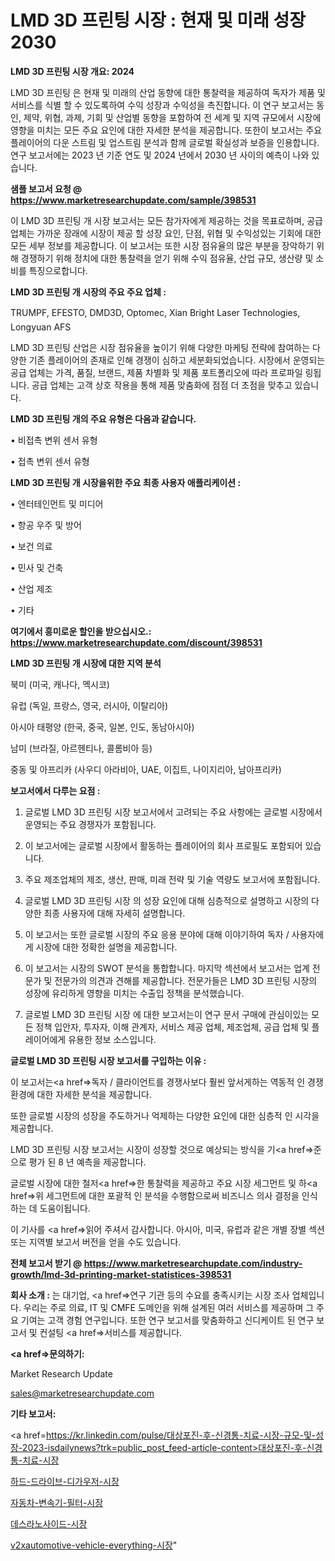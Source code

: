 # LMD 3D 프린팅 시장 : 현재 및 미래 성장 2030

<strong>LMD 3D 프린팅 시장 개요: 2024</strong>

LMD 3D 프린팅 은 현재 및 미래의 산업 동향에 대한 통찰력을 제공하여 독자가 제품 및 서비스를 식별 할 수 있도록하여 수익 성장과 수익성을 촉진합니다. 이 연구 보고서는 동인, 제약, 위협, 과제, 기회 및 산업별 동향을 포함하여 전 세계 및 지역 규모에서 시장에 영향을 미치는 모든 주요 요인에 대한 자세한 분석을 제공합니다. 또한이 보고서는 주요 플레이어의 다운 스트림 및 업스트림 분석과 함께 글로벌 확실성과 보증을 인용합니다. 연구 보고서에는 2023 년 기준 연도 및 2024 년에서 2030 년 사이의 예측이 나와 있습니다.



<strong>샘플 보고서 요청 @ <a href=https://www.marketresearchupdate.com/sample/398531>https://www.marketresearchupdate.com/sample/398531</a></strong>

이 LMD 3D 프린팅 개 시장 보고서는 모든 참가자에게 제공하는 것을 목표로하며, 공급 업체는 가까운 장래에 시장이 제공 할 성장 요인, 단점, 위협 및 수익성있는 기회에 대한 모든 세부 정보를 제공합니다. 이 보고서는 또한 시장 점유율의 많은 부분을 장악하기 위해 경쟁하기 위해 정치에 대한 통찰력을 얻기 위해 수익 점유율, 산업 규모, 생산량 및 소비를 특징으로합니다.



<strong>LMD 3D 프린팅 개 시장의 주요 주요 업체 :</strong>

TRUMPF, EFESTO, DMD3D, Optomec, Xian Bright Laser Technologies, Longyuan AFS

LMD 3D 프린팅 산업은 시장 점유율을 높이기 위해 다양한 마케팅 전략에 참여하는 다양한 기존 플레이어의 존재로 인해 경쟁이 심하고 세분화되었습니다. 시장에서 운영되는 공급 업체는 가격, 품질, 브랜드, 제품 차별화 및 제품 포트폴리오에 따라 프로파일 링됩니다. 공급 업체는 고객 상호 작용을 통해 제품 맞춤화에 점점 더 초점을 맞추고 있습니다.



<strong>LMD 3D 프린팅 개의 주요 유형은 다음과 같습니다.</strong>

• 비접촉 변위 센서 유형

• 접촉 변위 센서 유형



<strong>LMD 3D 프린팅 개 시장을위한 주요 최종 사용자 애플리케이션 :</strong>

• 엔터테인먼트 및 미디어

• 항공 우주 및 방어

• 보건 의료

• 민사 및 건축

• 산업 제조

• 기타



<strong>여기에서 흥미로운 할인을 받으십시오.: <a href=https://www.marketresearchupdate.com/discount/398531>https://www.marketresearchupdate.com/discount/398531</a></strong>



<strong>LMD 3D 프린팅 개 시장에 대한 지역 분석</strong>

북미 (미국, 캐나다, 멕시코)

유럽 (독일, 프랑스, 영국, 러시아, 이탈리아)

아시아 태평양 (한국, 중국, 일본, 인도, 동남아시아)

남미 (브라질, 아르헨티나, 콜롬비아 등)

중동 및 아프리카 (사우디 아라비아, UAE, 이집트, 나이지리아, 남아프리카)



<strong>보고서에서 다루는 요점 :</strong>

1. 글로벌 LMD 3D 프린팅 시장 보고서에서 고려되는 주요 사항에는 글로벌 시장에서 운영되는 주요 경쟁자가 포함됩니다.

2. 이 보고서에는 글로벌 시장에서 활동하는 플레이어의 회사 프로필도 포함되어 있습니다.

3. 주요 제조업체의 제조, 생산, 판매, 미래 전략 및 기술 역량도 보고서에 포함됩니다.

4. 글로벌 LMD 3D 프린팅 시장 의 성장 요인에 대해 심층적으로 설명하고 시장의 다양한 최종 사용자에 대해 자세히 설명합니다.

5. 이 보고서는 또한 글로벌 시장의 주요 응용 분야에 대해 이야기하여 독자 / 사용자에게 시장에 대한 정확한 설명을 제공합니다.

6. 이 보고서는 시장의 SWOT 분석을 통합합니다. 마지막 섹션에서 보고서는 업계 전문가 및 전문가의 의견과 견해를 제공합니다. 전문가들은 LMD 3D 프린팅 시장의 성장에 유리하게 영향을 미치는 수출입 정책을 분석했습니다.

7. 글로벌 LMD 3D 프린팅 시장 에 대한 보고서는이 연구 문서 구매에 관심이있는 모든 정책 입안자, 투자자, 이해 관계자, 서비스 제공 업체, 제조업체, 공급 업체 및 플레이어에게 유용한 정보 소스입니다.



<strong>글로벌 LMD 3D 프린팅 시장 보고서를 구입하는 이유 :</strong>

이 보고서는<a href=>독자 / 클</a>라이언트를 경쟁사보다 훨씬 앞서게하는 역동적 인 경쟁 환경에 대한 자세한 분석을 제공합니다.

또한 글로벌 시장의 성장을 주도하거나 억제하는 다양한 요인에 대한 심층적 인 시각을 제공합니다.

LMD 3D 프린팅 시장 보고서는 시장이 성장할 것으로 예상되는 방식을 기<a href=>준으로</a> 평가 된 8 년 예측을 제공합니다.

글로벌 시장에 대한 철저<a href=>한 통찰력</a>을 제공하고 주요 시장 세그먼트 및 하<a href=>위 세그</a>먼트에 대한 포괄적 인 분석을 수행함으로써 비즈니스 의사 결정을 인식하는 데 도움이됩니다.

이 기사를 <a href=>읽어 주</a>셔서 감사합니다. 아시아, 미국, 유럽과 같은 개별 장별 섹션 또는 지역별 보고서 버전을 얻을 수도 있습니다.



<strong>전체 보고서 받기 @ <a href=https://www.marketresearchupdate.com/industry-growth/lmd-3d-printing-market-statistices-398531>https://www.marketresearchupdate.com/industry-growth/lmd-3d-printing-market-statistices-398531</a></strong>



<strong>회사 소개 :</strong>
는 대기업, <a href=>연구 기</a>관 등의 수요를 충족시키는 시장 조사 업체입니다. 우리는 주로 의료, IT 및 CMFE 도메인을 위해 설계된 여러 서비스를 제공하며 그 주요 기여는 고객 경험 연구입니다. 또한 연구 보고서를 맞춤화하고 신디케이트 된 연구 보고서 및 컨설팅 <a href=>서비</a>스를 제공합니다.



<strong><a href=>문의하기:</a></strong>

Market Research Update

sales@marketresearchupdate.com



<strong>기타 보고서:</strong>

<a href=https://kr.linkedin.com/pulse/대상포진-후-신경통-치료-시장-규모-및-성장-2023-isdailynews?trk=public_post_feed-article-content>대상포진-후-신경통-치료-시장</a>

<a href=https://www.linkedin.com/pulse/하드-드라이브-디가우저-시장-세분화-연구-및-목표-고객2029년/>하드-드라이브-디가우저-시장</a>

<a href=https://www.linkedin.com/pulse/자동차-변속기-필터-시장-동향-및-성장-전망-consumer-connection-compendium-ana-9uz3f/>자동차-변속기-필터-시장</a>

<a href=https://www.linkedin.com/pulse/데스라노사이드-시장-경쟁-분석-및-성장-잠재력-2029-consumer-connection-chronicles-24--3ikmf/>데스라노사이드-시장</a>

<a href=https://www.linkedin.com/pulse/v2xautomotive-vehicle-everything-시장-h6n5f/>v2xautomotive-vehicle-everything-시장</a>"
